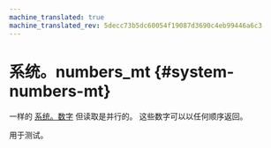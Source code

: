 ```yaml
---
machine_translated: true
machine_translated_rev: 5decc73b5dc60054f19087d3690c4eb99446a6c3
---
```


# 系统。numbers\_mt {#system-numbers-mt}

一样的 [系统。数字](../../operations/system-tables/numbers.md) 但读取是并行的。 这些数字可以以任何顺序返回。

用于测试。
